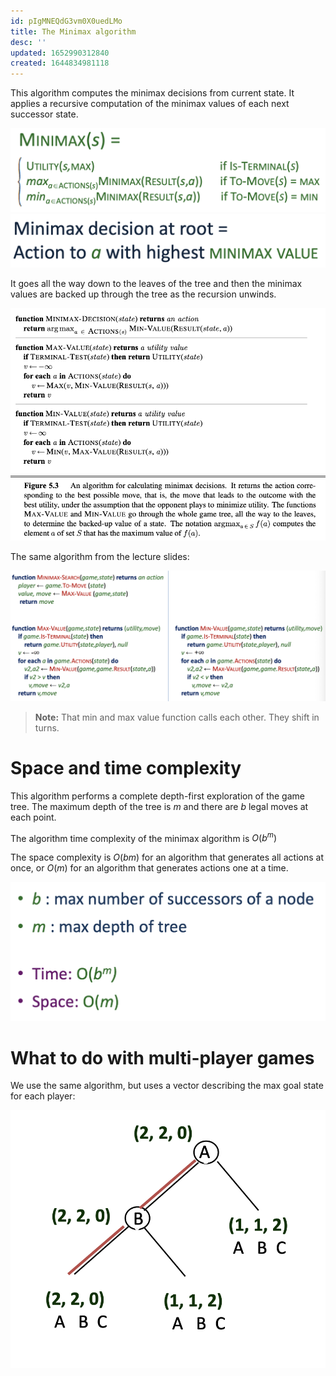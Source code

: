 ```yaml
---
id: pIgMNEQdG3vm0X0uedLMo
title: The Minimax algorithm
desc: ''
updated: 1652990312840
created: 1644834981118
---
```


This algorithm computes the minimax decisions from current state. It applies a recursive computation of the minimax values of each next successor state. 

![](./assets/images/2022-02-17-10-26-44.png)
![](./assets/images/2022-02-17-10-27-26.png)

It goes all the way down to the leaves of the tree and then the minimax values are backed up through the tree as the recursion unwinds. 

![](./assets/images/2022-02-14-11-43-51.png)

The same algorithm from the lecture slides:

![](./assets/images/2022-02-17-10-32-25.png)
>**Note:** That min and max value function calls each other. They shift in turns.

# Space and time complexity
This algorithm performs a complete depth-first exploration of the game tree. The maximum depth of the tree is $m$ and there are $b$ legal moves at each point. 

The algorithm time complexity of the minimax algorithm is $O(b^m)$

The space complexity is $O(bm)$ for an algorithm that generates all actions at once, or $O(m)$ for an algorithm that generates actions one at a time.

![](./assets/images/2022-02-17-10-41-54.png)

# What to do with multi-player games
We use the same algorithm, but uses a vector describing the max goal state for each player:

![](./assets/images/2022-02-17-10-44-13.png)


